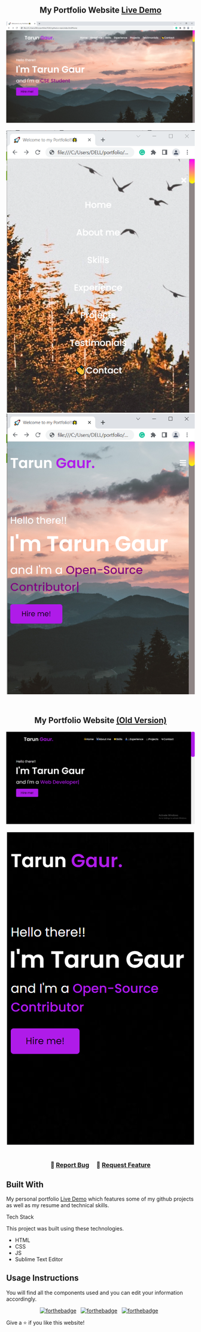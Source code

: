  <h2 align="center"><br>
 My Portfolio Website <a href="https://TG922.github.io/" target="_blank">Live Demo</a>
</h2>

<div align="center">
  <img alt="Demo" src="./images/Image64.PNG" />
</div>
 
 <br>
 <div align="center">
  <img alt="Demo" src="./images/Image65.PNG" />
</div>

<div align="center">
  <img alt="Demo" src="./images/Image66.PNG" />
</div>

<h2 align="center"><br>
 My Portfolio Website <a href="https://github.com/TG922/tg-portfolio" target="_blank">(Old Version)</a> 
</h2>

<div align="center">
  <img alt="Demo" src="./images/readme_img.PNG" />
</div>
 
 <br>
 <div align="center">
  <img alt="Demo" src="./images/readme_img2.PNG" />
</div>
                                                
 <br/>
 
 
<h3 align="center">
    🔹
    <a href="https://github.com/TG922/TG922.github.io/issues">Report Bug</a> &nbsp; &nbsp;
    🔹
    <a href="https://github.com/TG922/TG922.github.io/issues">Request Feature</a>
</h3>


## Built With

My personal portfolio <a href="https://TG922.github.io/" target="_blank">Live Demo</a> which features some of my github projects as well as my resume and technical skills.<br/>
                                                                
Tech Stack                                                                        

This project was built using these technologies.

- HTML
- CSS
- JS
- Sublime Text Editor

## Usage Instructions

You will find all the components used and you can edit your information accordingly.
                                                                        
<center>

[![forthebadge](https://forthebadge.com/images/badges/built-with-love.svg)](https://forthebadge.com) &nbsp;
[![forthebadge](https://forthebadge.com/images/badges/made-with-javascript.svg)](https://forthebadge.com) &nbsp;
[![forthebadge](https://forthebadge.com/images/badges/open-source.svg)](https://forthebadge.com) &nbsp;
<!-- ![GitHub Repo stars](https://img.shields.io/github/stars/TG922/Portfolio?color=red&logo=github&style=for-the-badge) &nbsp;
![GitHub forks](https://img.shields.io/github/forks/TG922/Portfolio?color=red&logo=github&style=for-the-badge)-->

</center>
                                                                        
Give a ⭐ if you like this website!





